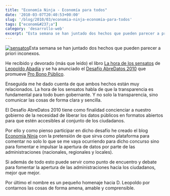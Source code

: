 ```yaml
---
title: "Economía Ninja - Economía para todos"
date: '2010-03-07T20:40:53+00:00'
slug: '/blog/2010/03/economia-ninja-economia-para-todos'
tags: ["econom&#237;a"]
category: 'desarrollo-web'
excerpt: "Esta semana se han juntado dos hechos que pueden parecer a priori inconexos."
---
```

[![](http://static.squarespace.com/static/5303797ae4b0c6ad9e43f072/5303ce80e4b0400995a883d6/5303cf2ee4b0400995a88ab6/1392758574769/sensatos.png?format=original "sensatos")](http://www.leopoldoabadia.com/viral.php)Esta semana se han juntado dos hechos que pueden parecer a priori inconexos.

He recibido y devorado (más que leído) el libro [La hora de los sensatos](http://www.leopoldoabadia.com/viral.php) de [Leopoldo Abadía](http://www.leopoldoabadia.com/) y se ha anunciado el [Desafío AbreDatos 2010](http://www.abredatos.es/) que promueve [Pro Bono Público](http://blog.probp.org/).

Enseguida me he dado cuenta de que ambos hechos están muy relacionados. La hora de los sensatos habla de que la transparencia es fundamental para todo buen gobernante. Y no solo la transparencia, sino comunicar las cosas de forma clara y sencilla.

El Desafío AbreDatos 2010 tiene como finalidad concienciar a nuestro gobierno de la necesidad de liberar los datos públicos en formatos abiertos para que estén accesibles al conjunto de los ciudadanos.

Por ello y como pienso participar en dicho desafío he creado el blog [Economía Ninja](http://www.economianinja.es) con la pretensión de que sirva como plataforma para comentar no solo lo que se me vaya ocurriendo para dicho concurso sino para fomentar e impulsar la apertura de datos por parte de las administraciones (nacionales, regionales y locales).

Si además de todo esto puede servir como punto de encuentro y debate para fomentar la apertura de las administraciones hacia los ciudadanos, mejor que mejor.

Por último el nombre es un pequeño homenaje hacia D. Leopoldo por contarnos las cosas de forma amena, amable y comprensible.
